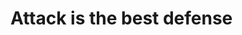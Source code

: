 # Attack is the best defense
[1]:https://www.lifewire.com/definition-of-sniffer-817996 "Network sniffing"
